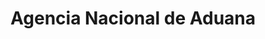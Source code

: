 ---
title: "Agencia Nacional de Aduana"
url: /huaquillas/agencia-nacional-de-aduana/
shop: Allgemein
---